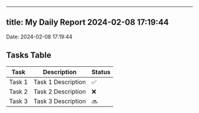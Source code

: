 
---
title: My Daily Report 2024-02-08 17:19:44
---

Date: 2024-02-08 17:19:44

## Tasks Table

| Task | Description | Status |
|------|-------------|--------|
| Task 1 | Task 1 Description | ✅ |
| Task 2 | Task 2 Description | ❌ |
| Task 3 | Task 3 Description | 🔜 |
